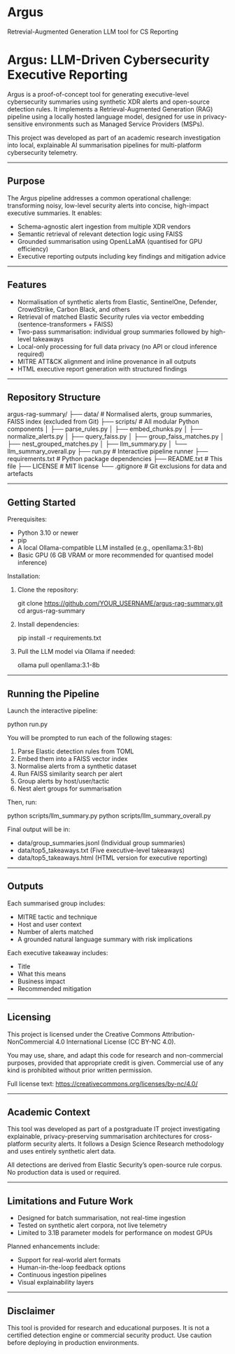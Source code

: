 # Argus
Retrevial-Augmented Generation LLM tool for CS Reporting

Argus: LLM-Driven Cybersecurity Executive Reporting
====================================================

Argus is a proof-of-concept tool for generating executive-level cybersecurity summaries using synthetic XDR alerts and open-source detection rules. It implements a Retrieval-Augmented Generation (RAG) pipeline using a locally hosted language model, designed for use in privacy-sensitive environments such as Managed Service Providers (MSPs).

This project was developed as part of an academic research investigation into local, explainable AI summarisation pipelines for multi-platform cybersecurity telemetry.

----------------------------------------------------
Purpose
----------------------------------------------------

The Argus pipeline addresses a common operational challenge: transforming noisy, low-level security alerts into concise, high-impact executive summaries. It enables:

- Schema-agnostic alert ingestion from multiple XDR vendors
- Semantic retrieval of relevant detection logic using FAISS
- Grounded summarisation using OpenLLaMA (quantised for GPU efficiency)
- Executive reporting outputs including key findings and mitigation advice

----------------------------------------------------
Features
----------------------------------------------------

- Normalisation of synthetic alerts from Elastic, SentinelOne, Defender, CrowdStrike, Carbon Black, and others
- Retrieval of matched Elastic Security rules via vector embedding (sentence-transformers + FAISS)
- Two-pass summarisation: individual group summaries followed by high-level takeaways
- Local-only processing for full data privacy (no API or cloud inference required)
- MITRE ATT&CK alignment and inline provenance in all outputs
- HTML executive report generation with structured findings

----------------------------------------------------
Repository Structure
----------------------------------------------------

argus-rag-summary/
├── data/                    # Normalised alerts, group summaries, FAISS index (excluded from Git)
├── scripts/                 # All modular Python components
│   ├── parse_rules.py
│   ├── embed_chunks.py
│   ├── normalize_alerts.py
│   ├── query_faiss.py
│   ├── group_faiss_matches.py
│   ├── nest_grouped_matches.py
│   ├── llm_summary.py
│   └── llm_summary_overall.py
├── run.py                   # Interactive pipeline runner
├── requirements.txt         # Python package dependencies
├── README.txt               # This file
├── LICENSE                  # MIT license
└── .gitignore               # Git exclusions for data and artefacts

----------------------------------------------------
Getting Started
----------------------------------------------------

Prerequisites:

- Python 3.10 or newer
- pip
- A local Ollama-compatible LLM installed (e.g., openllama:3.1-8b)
- Basic GPU (6 GB VRAM or more recommended for quantised model inference)

Installation:

1. Clone the repository:

   git clone https://github.com/YOUR_USERNAME/argus-rag-summary.git
   cd argus-rag-summary

2. Install dependencies:

   pip install -r requirements.txt

3. Pull the LLM model via Ollama if needed:

   ollama pull openllama:3.1-8b

----------------------------------------------------
Running the Pipeline
----------------------------------------------------

Launch the interactive pipeline:

   python run.py

You will be prompted to run each of the following stages:

1. Parse Elastic detection rules from TOML
2. Embed them into a FAISS vector index
3. Normalise alerts from a synthetic dataset
4. Run FAISS similarity search per alert
5. Group alerts by host/user/tactic
6. Nest alert groups for summarisation

Then, run:

   python scripts/llm_summary.py
   python scripts/llm_summary_overall.py

Final output will be in:

- data/group_summaries.jsonl       (Individual group summaries)
- data/top5_takeaways.txt          (Five executive-level takeaways)
- data/top5_takeaways.html         (HTML version for executive reporting)

----------------------------------------------------
Outputs
----------------------------------------------------

Each summarised group includes:

- MITRE tactic and technique
- Host and user context
- Number of alerts matched
- A grounded natural language summary with risk implications

Each executive takeaway includes:

- Title
- What this means
- Business impact
- Recommended mitigation

----------------------------------------------------
Licensing
----------------------------------------------------

This project is licensed under the Creative Commons Attribution-NonCommercial 4.0 International License (CC BY-NC 4.0).

You may use, share, and adapt this code for research and non-commercial purposes, provided that appropriate credit is given. Commercial use of any kind is prohibited without prior written permission.

Full license text: https://creativecommons.org/licenses/by-nc/4.0/

----------------------------------------------------
Academic Context
----------------------------------------------------

This tool was developed as part of a postgraduate IT project investigating explainable, privacy-preserving summarisation architectures for cross-platform security alerts. It follows a Design Science Research methodology and uses entirely synthetic alert data.

All detections are derived from Elastic Security’s open-source rule corpus. No production data is used or required.

----------------------------------------------------
Limitations and Future Work
----------------------------------------------------

- Designed for batch summarisation, not real-time ingestion
- Tested on synthetic alert corpora, not live telemetry
- Limited to 3.1B parameter models for performance on modest GPUs

Planned enhancements include:

- Support for real-world alert formats
- Human-in-the-loop feedback options
- Continuous ingestion pipelines
- Visual explainability layers

----------------------------------------------------
Disclaimer
----------------------------------------------------

This tool is provided for research and educational purposes. It is not a certified detection engine or commercial security product. Use caution before deploying in production environments.
